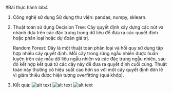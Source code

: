 #Bài thực hành lab4
1. Công nghệ sử dụng
    Sử dụng thư viện: pandas, numpy, sklearn.

2. Thuật toán sử dụng
    Decision Tree: Cây quyết định xây dựng các nút và nhánh dựa trên các đặc trưng trong dữ liệu để đưa ra các quyết định hoặc phân loại hoặc dự đoán giá trị. 

    Random Forest: Đây là một thuật toán phân loại và hồi quy sử dụng tập hợp nhiều cây quyết định. Mỗi cây trong rừng ngẫu nhiên được huấn luyện trên các mẫu dữ liệu ngẫu nhiên và các đặc trưng ngẫu nhiên, sau đó kết hợp kết quả từ các cây này để đưa ra quyết định cuối cùng. Thuật toán này thường có hiệu suất cao hơn so với một cây quyết định đơn lẻ vì giảm thiểu được hiện tượng overfitting (quá khớp).

3. Kết quả:
    ![alt text](image1.png)
    ![alt text](image2.png)
    ![alt text](image3.png)